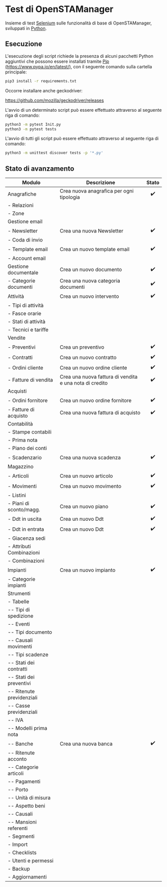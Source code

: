 # Test di OpenSTAManager

Insieme di test [Selenium](https://selenium.dev/) sulle funzionalità di base di OpenSTAManager, sviluppati in [Python](https://www.python.org/).

## Esecuzione

L'esecuzione degli script richiede la presenza di alcuni pacchetti Python aggiuntivi che possono essere installati tramite [Pip (https://www.pypa.io/en/latest/)](https://www.pypa.io/en/latest/), con il seguente comando sulla cartella principale:

```bash
pip3 install -r requirements.txt
```

Occorre installare anche geckodriver:

https://github.com/mozilla/geckodriver/releases

L'avvio di un determinato script può essere effettuato attraverso al seguente riga di comando:
```bash
python3 -m pytest Init.py
python3 -m pytest tests
```
L'avvio di tutti gli script può essere effettuato attraverso al seguente riga di comando:
```bash
python3 -m unittest discover tests -p '*.py'
```

## Stato di avanzamento
| Modulo | Descrizione | Stato |
|--------|-------------|:-------:|
| Anagrafiche | Crea nuova anagrafica per ogni tipologia |:heavy_check_mark: |
| - Relazioni | 
| - Zone | 
| Gestione email |
| - Newsletter | Crea una nuova Newsletter | :heavy_check_mark: |
| - Coda di invio |
| - Template email | Crea un nuovo template email | :heavy_check_mark: |
| - Account email | 
| Gestione documentale | Crea un nuovo documento | :heavy_check_mark: |
| - Categorie documenti | Crea una nuova categoria documenti |:heavy_check_mark: |
| Attività | Crea un nuovo intervento | :heavy_check_mark: |
| - Tipi di attività |
| - Fasce orarie |
| - Stati di attività |
| - Tecnici e tariffe |
| Vendite | 
| - Preventivi | Crea un preventivo |:heavy_check_mark: |
| - Contratti | Crea un nuovo contratto |:heavy_check_mark: |
| - Ordini cliente | Crea un nuovo ordine cliente | :heavy_check_mark: |
| - Fatture di vendita | Crea una nuova fattura di vendita e una nota di credito |:heavy_check_mark: |
| Acquisti |
| - Ordini fornitore | Crea un nuovo ordine fornitore| :heavy_check_mark: |
| - Fatture di acquisto |Crea una nuova fattura di acquisto| :heavy_check_mark: |
| Contabilità |
| - Stampe contabili |
| - Prima nota |
| - Piano dei conti |
| - Scadenzario | Crea una nuova scadenza | :heavy_check_mark: |
| Magazzino |
| - Articoli | Crea un nuovo articolo | :heavy_check_mark: |
| - Movimenti | Crea un nuovo movimento | :heavy_check_mark: |
| - Listini |
| - Piani di sconto/magg. | Crea un nuovo piano | :heavy_check_mark: |
| - Ddt in uscita | Crea un nuovo Ddt|:heavy_check_mark: |
| - Ddt in entrata | Crea un nuovo Ddt|:heavy_check_mark: |
| - Giacenza sedi |
| - Attributi Combinazioni |
| - Combinazioni |
| Impianti | Crea un nuovo impianto | :heavy_check_mark: |
| - Categorie impianti |
| Strumenti |
| - Tabelle |
| -- Tipi di spedizione |
| -- Eventi |
| -- Tipi documento |
| -- Causali movimenti |
| -- Tipi scadenze |
| -- Stati dei contratti |
| -- Stati dei preventivi |
| -- Ritenute previdenziali |
| -- Casse previdenziali |
| -- IVA |
| -- Modelli prima nota |
| -- Banche | Crea una nuova banca | :heavy_check_mark: |
| -- Ritenute acconto |
| -- Categorie articoli |
| -- Pagamenti |
| -- Porto |
| -- Unità di misura |
| -- Aspetto beni |
| -- Causali |
| -- Mansioni referenti |
| - Segmenti |
| - Import |
| - Checklists |
| - Utenti e permessi |
| - Backup |
| - Aggiornamenti |